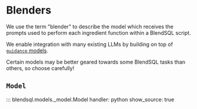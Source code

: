 # Blenders

We use the term "blender" to describe the model which receives the prompts used to perform each ingredient function within a BlendSQL script.

We enable integration with many existing LLMs by building on top of [`guidance` models](https://github.com/guidance-ai/guidance?tab=readme-ov-file#loading-models).

Certain models may be better geared towards some BlendSQL tasks than others, so choose carefully!


## `Model`
::: blendsql.models._model.Model
    handler: python
    show_source: true